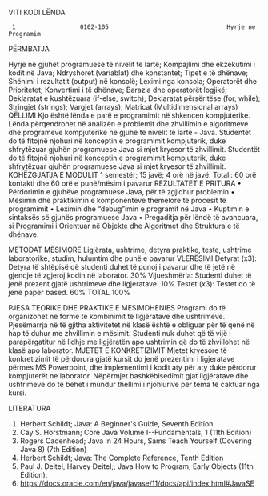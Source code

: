   VITI	            KODI	                                LËNDA
  
     1				    0102-105		                         Hyrje ne Programim

PËRMBATJA

Hyrje në gjuhët programuese të nivelit të lartë; Kompajlimi dhe ekzekutimi i kodit në Java; Ndryshoret (variablat) dhe konstantet; Tipet e të dhënave; Shënimi i rezultatit (output) në konsolë; Leximi nga konsola; Operatorët dhe Prioritetet; Konvertimi i të dhënave; Barazia dhe operatorët logjikë; Deklaratat e kushtëzuara (if-else, switch); Deklaratat përsëritëse (for, while); Stringjet (strings); Vargjet (arrays); Matricat (Multidimensional arrays)
QËLLIMI
Kjo është lënda e parë e programimit në shkencen kompjuterike. Lënda përqendrohet në analizën e problemit dhe zhvillimin e algoritmeve dhe programeve kompjuterike ne gjuhë të nivelit të lartë - Java. Studentët do të fitojnë njohuri në konceptin e programimit kompjuterik, duke shfrytëzuar gjuhën programuese Java si mjet kryesor të zhvillimit.
Studentët do të fitojnë njohuri në konceptin e programimit kompjuterik, duke shfrytëzuar gjuhën programuese Java si mjet kryesor të zhvillimit.
KOHËZGJATJA E MODULIT
1 semestër; 15 javë; 4 orë në javë. Totali: 60 orë kontakti dhe 60 orë e punë/mësim i pavarur
REZULTATET E PRITURA 
•	Përdorimin e gjuhëve programuese Java, për të zgjidhur problemin 
•	Mësimin dhe praktikimin e komponenteve themelore të procesit të programimit
•	Leximin dhe “debug”imin e  programit në Java
•	Kuptimin e sintaksës së gjuhës programuese Java
•	Pregaditja për lëndë të avancuara, si Programimi i Orientuar në Objekte dhe Algoritmet dhe Struktura e të dhënave.

METODAT MËSIMORE
Ligjërata, ushtrime,  detyra praktike, teste, ushtrime laboratorike, studim, hulumtim dhe punë e pavarur
VLERËSIMI
Detyrat (x3): Detyra të shtëpisë që studenti duhet të punoj i pavarur dhe të jetë në gjendje të zgjeroj kodin në laborator.	30%
Vijueshmëria: Studenti duhet të jenë prezent gjatë ushtrimeve dhe ligjeratave.	10%
Testet (x3): Testet do të jenë paper based. 	60%
TOTAL	100%


PJESA TEORIKE DHE PRAKTIKE E MESIMDHENIES
Programi do të organizohet në formë të kombinimit të ligjëratave dhe ushtrimeve. Pjesëmarrja në të gjitha aktivitetet në klasë është e obliguar për të qenë në hap të duhur me zhvillimin e mësimit.  Studenti nuk duhet që të vijë i parapërgatitur në lidhje me ligjëratën apo ushtrimin që do të zhvillohet në klasë apo laborator.
MJETET E KONKRETIZIMIT
Mjetet kryesore të konkretizimit të përdorura gjatë kursit do jenë prezentimi i ligjeratave përmes MS Powerpoint, dhe implementimi i kodit aty për aty duke përdorur kompjuterët ne laborator. Nëpërmjet bashkëbisedimit gjat ligjëratave dhe ushtrimeve do të bëhet i mundur thellimi i njohiurive për tema të caktuar nga kursi.

LITERATURA
1.	Herbert Schildt; Java: A Beginner's Guide, Seventh Edition
2.	Cay S. Horstmann; Core Java Volume I--Fundamentals, 1 (11th Edition) 
3.	Rogers Cadenhead; Java in 24 Hours, Sams Teach Yourself (Covering Java 8) (7th Edition)
4.	Herbert Schildt; Java: The Complete Reference, Tenth Edition
5.	Paul J. Deitel,  Harvey Deitel;;  Java How to Program, Early Objects (11th Edition).
6.	https://docs.oracle.com/en/java/javase/11/docs/api/index.html#JavaSE


